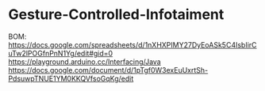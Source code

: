 # Gesture-Controlled-Infotaiment
BOM:
https://docs.google.com/spreadsheets/d/1nXHXPIMY27DyEoASk5C4IsbIirCuTw2lPOGfnPnN1Yg/edit#gid=0
https://playground.arduino.cc/Interfacing/Java
https://docs.google.com/document/d/1pTgf0W3exEuUxrtSh-PdsuwpTNUE1YM0KKQVfsoGqKg/edit
